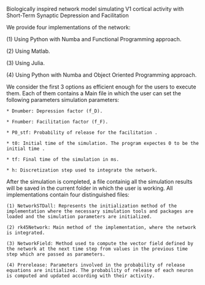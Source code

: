 Biologically inspired network model simulating V1 cortical activity with Short-Term Synaptic Depression and Facilitation

We provide four implementations of the network:

(1) Using Python with Numba and Functional Programming approach.

(2) Using Matlab.

(3) Using Julia.

(4) Using Python with Numba and Object Oriented Programming approach.

We consider the first 3 options as efficient enough for the users to execute them. Each of them contains a Main file in which the user can set the following parameters simulation parameters:

    * Dnumber: Depression factor (f_D).

    * Fnumber: Facilitation factor (f_F).

    * P0_stf: Probability of release for the facilitation .

    * t0: Initial time of the simulation. The program expectes 0 to be the initial time .

    * tf: Final time of the simulation in ms.

    * h: Discretization step used to integrate the network.

After the simulation is completed, a file containig all the simulation results will be saved in the current folder in which the user is working. All implementations contain four distinguished files:

    (1) NetworkSTDall: Represents the initialization method of the implementation where the necessary simulation tools and packages are loaded and the simulation parameters are initialized.

    (2) rk45Network: Main method of the implementation, where the network is integrated.

    (3) NetworkField: Method used to compute the vector field defined by the network at the next time step from values in the previous time step which are passed as parameters.
    
    (4) Prerelease: Parameters involved in the probability of release equations are initialized. The probability of release of each neuron is computed and updated according with their activity.
